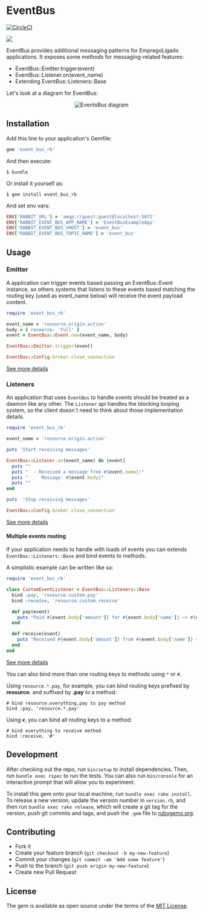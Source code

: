 # EventBus

[![CircleCI](https://circleci.com/gh/EmpregoLigado/event_bus_rb.svg?style=svg)](https://circleci.com/gh/EmpregoLigado/event_bus_rb)

![](http://assets.diylol.com/hfs/cc0/d52/de9/resized/short-bus-meme-generator-maddie-secondline-8cbf54.jpg)

EventBus provides additional messaging patterns for EmpregoLigado applications.
It exposes some methods for messaging-related features:
- EventBus::Emitter.trigger(event)
- EventBus::Listener.on(event_name)
- Extending EventBus::Listeners::Base

Let's look at a diagram for EventBus:

<p align='center'>
  <img src='https://cloud.githubusercontent.com/assets/10248067/11762943/5a927e54-a0bd-11e5-8aa5-e0fafae0e559.png' alt='EventsBus diagram'>
</p>

## Installation

Add this line to your application's Gemfile:

```ruby
gem 'event_bus_rb'
```

And then execute:

    $ bundle

Or install it yourself as:

    $ gem install event_bus_rb

And set env vars:
```ruby
ENV['RABBIT_URL'] = 'amqp://guest:guest@localhost:5672'
ENV['RABBIT_EVENT_BUS_APP_NAME'] = 'EventBusExampleApp'
ENV['RABBIT_EVENT_BUS_VHOST'] = 'event_bus'
ENV['RABBIT_EVENT_BUS_TOPIC_NAME'] = 'event_bus'
````

## Usage

### Emitter
A application can trigger events based passing an EventBus::Event instance,
so others systems that listens to these events based matching the routing key (used as event_name below) will receive the event payload content.

```ruby
require 'event_bus_rb'

event_name = 'resource.origin.action'
body = { resource: 'full' }
event = EventBus::Event.new(event_name, body)

EventBus::Emitter.trigger(event)

EventBus::Config.broker.close_connection
```
[See more details](https://github.com/EmpregoLigado/event_bus_rb/blob/master/examples/emitter.rb)

### Listeners

An application that uses `EventBus` to handle _events_ should be treated as a
daemon like any other. The `Listener` api handles the blocking looping system,
so the client doesn`t need to think about those implementation details.

```ruby
require 'event_bus_rb'

event_name = 'resource.origin.action'

puts 'Start receiving messages'

EventBus::Listener.on(event_name) do |event|
  puts ""
  puts "  - Received a message from #{event.name}:"
  puts "     Message: #{event.body}"
  puts ""
end

puts  'Stop receiving messages'

EventBus::Config.broker.close_connection
```

[See more details](https://github.com/EmpregoLigado/event_bus_rb/blob/master/examples/listener.rb)

#### Multiple events routing

If your application needs to handle with loads of events you can extends ```EventBus::Listeners::Base``` and bind events to methods.

A simplistic example can be written like so:

```ruby
require 'event_bus_rb'

class CustomEventListener < EventBus::Listeners::Base
  bind :pay, 'resource.custom.pay'
  bind :receive, 'resource.custom.receive'

  def pay(event)
    puts "Paid #{event.body['amount']} for #{event.body['name']} ~> #{event.name}"
  end

  def receive(event)
    puts "Received #{event.body['amount']} from #{event.body['name']} ~> #{event.name}"
  end
end
```
[See more details](https://github.com/EmpregoLigado/event_bus_rb/blob/master/examples/daemon.rb)

You can also bind more than one routing keys to methods using `*` or `#`.

Using `resource.*.pay`, for example, you can bind routing keys prefixed by **resource.** and suffixed by **.pay** to a method:

```
# bind resource.everything.pay to pay method
bind :pay, 'resource.*.pay'
```


Using `#`, you can bind all routing keys to a method:

```
# bind everything to receive method
bind :receive, '#'
```

## Development

After checking out the repo, run `bin/setup` to install dependencies. Then, run `bundle exec rspec` to run the tests. You can also run `bin/console` for an interactive prompt that will allow you to experiment.

To install this gem onto your local machine, run `bundle exec rake install`. To release a new version, update the version number in `version.rb`, and then run `bundle exec rake release`, which will create a git tag for the version, push git commits and tags, and push the `.gem` file to [rubygems.org](https://rubygems.org).

## Contributing

- Fork it
- Create your feature branch (`git checkout -b my-new-feature`)
- Commit your changes (`git commit -am 'Add some feature'`)
- Push to the branch (`git push origin my-new-feature`)
- Create new Pull Request

## License

The gem is available as open source under the terms of the [MIT License](http://opensource.org/licenses/MIT).
